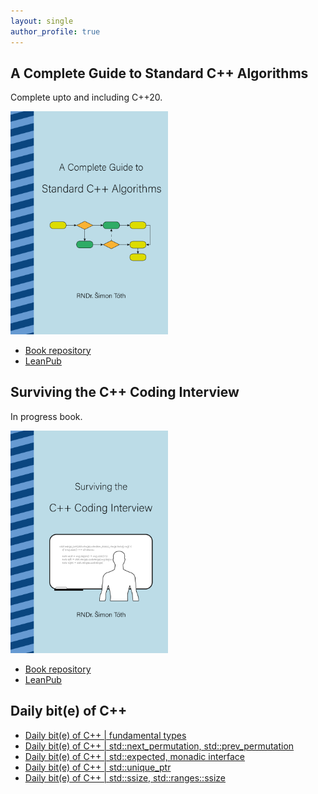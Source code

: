 ```yaml
---
layout: single
author_profile: true
---
```


## A Complete Guide to Standard C++ Algorithms

Complete upto and including C++20.

[<img src="assets/images/book_algorithms_cover.png" width="50%">](https://leanpub.com/cpp-algorithms-guide)

- [Book repository](https://github.com/HappyCerberus/book-cpp-algorithms)
- [LeanPub](https://leanpub.com/cpp-algorithms-guide)

## Surviving the C++ Coding Interview

In progress book.

[<img src="assets/images/book_coding_interview_cover.png" width="50%">](https://leanpub.com/cpp-coding-interview)

- [Book repository](https://leanpub.com/cpp-coding-interview)
- [LeanPub](https://leanpub.com/cpp-coding-interview)

## Daily bit(e) of C++

<ul>
<!-- SUBSTACK:START --><li><a href="https://simontoth.substack.com/p/daily-bite-of-c-fundamental-types">Daily bit&lpar;e&rpar; of C++ | fundamental types</a></li><li><a href="https://simontoth.substack.com/p/daily-bite-of-c-stdnext_permutation">Daily bit&lpar;e&rpar; of C++ | std::next_permutation, std::prev_permutation</a></li><li><a href="https://simontoth.substack.com/p/daily-bite-of-c-stdexpected-monadic">Daily bit&lpar;e&rpar; of C++ | std::expected, monadic interface</a></li><li><a href="https://simontoth.substack.com/p/daily-bite-of-c-stdunique_ptr">Daily bit&lpar;e&rpar; of C++ | std::unique_ptr</a></li><li><a href="https://simontoth.substack.com/p/daily-bite-of-c-stdssize-stdrangesssize">Daily bit&lpar;e&rpar; of C++ | std::ssize, std::ranges::ssize</a></li><!-- SUBSTACK:END -->
</ul>